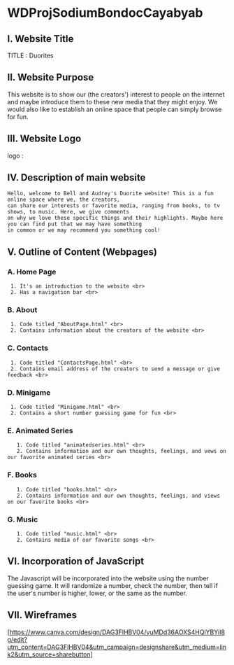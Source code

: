 # **WDProjSodiumBondocCayabyab**

## **I. Website Title** <br>
TITLE : Duorites

## **II. Website Purpose** <br>
This website is to show our (the creators') interest to people on the internet and maybe introduce them to these new media that they might enjoy.
We would also like to establish an online space that people can simply browse for fun.

## **III. Website Logo** <br>
  logo : 

## **IV. Description of main website** <br>

    Hello, welcome to Bell and Audrey's Duorite website! This is a fun online space where we, the creators,
    can share our interests or favorite media, ranging from books, to tv shows, to music. Here, we give comments
    on why we love these specific things and their highlights. Maybe here you can find put that we may have something
    in common or we may recommend you something cool!

## **V. Outline of Content (Webpages)** <br>
### **A. Home Page** <br>
     1. It's an introduction to the website <br>
     2. Has a navigation bar <br>
### **B. About** <br>
     1. Code titled "AboutPage.html" <br>
     2. Contains information about the creators of the website <br>
### **C. Contacts** <br>
     1. Code titled "ContactsPage.html" <br>
     2. Contains email address of the creators to send a message or give feedback <br>
### **D. Minigame** <br>
     1. Code titled "Minigame.html" <br>
     2. Contains a short number guessing game for fun <br>
 ### **E. Animated Series** <br>
       1. Code titled "animatedseries.html" <br>
       2. Contains information and our own thoughts, feelings, and vews on our favorite animated series <br>
 ### **F. Books** <br>
       1. Code titled "books.html" <br>
       2. Contains information and our own thoughts, feelings, and views on our favorite books <br>
 ### **G. Music** <br>
       1. Code titled "music.html" <br>
       2. Contains media of our favorite songs <br>

## **VI. Incorporation of JavaScript** <br>
      

 The Javascript will be incorporated into the website using the number guessing game. It will randomize a number, check the number, then tell if the user's number is higher, lower, or the same as the number. <br>
     
## **VII. Wireframes** <br>
[https://www.canva.com/design/DAG3FlHBV04/yuMDd36AOXS4HQlYBYiI8g/edit?utm_content=DAG3FlHBV04&utm_campaign=designshare&utm_medium=link2&utm_source=sharebutton]

